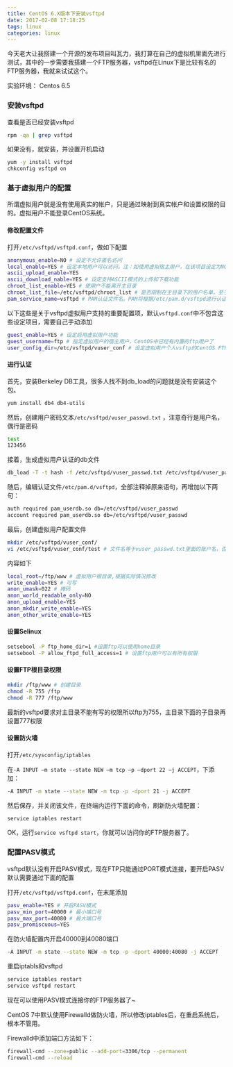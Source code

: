 ```yaml
---
title: CentOS 6.X版本下安装vsftpd
date: 2017-02-08 17:18:25
tags: linux
categories: linux
---
```

今天老大让我搭建一个开源的发布项目叫瓦力，我打算在自己的虚拟机里面先进行测试，其中的一步需要我搭建一个FTP服务器，vsftpd在Linux下是比较有名的FTP服务器，我就来试试这个。

实验环境： Centos 6.5
### 安装vsftpd
查看是否已经安装vsftpd
```bash
rpm -qa | grep vsftpd
```
如果没有，就安装，并设置开机启动
```bash
yum -y install vsftpd
chkconfig vsftpd on
```
### 基于虚拟用户的配置
所谓虚拟用户就是没有使用真实的帐户，只是通过映射到真实帐户和设置权限的目的。虚拟用户不能登录CentOS系统。
#### 修改配置文件
打开`/etc/vsftpd/vsftpd.conf`，做如下配置
``` bash
anonymous_enable=NO # 设定不允许匿名访问
local_enable=YES # 设定本地用户可以访问。注：如使用虚拟宿主用户，在该项目设定为NO的情况下所有虚拟用户将无法访问
ascii_upload_enable=YES
ascii_download_nable=YES # 设定支持ASCII模式的上传和下载功能
chroot_list_enable=YES # 使用户不能离开主目录
chroot_list_file=/etc/vsftpd/chroot_list # 是否限制在主目录下的用户名单，至于是限制名单还是排除名单，这取决于chroot_local_user的值。
pam_service_name=vsftpd # PAM认证文件名。PAM将根据/etc/pam.d/vsftpd进行认证
```
以下这些是关于vsftpd虚拟用户支持的重要配置项，默认`vsftpd.conf`中不包含这些设定项目，需要自己手动添加
```bash
guest_enable=YES # 设定启用虚拟用户功能
guest_username=ftp # 指定虚拟用户的宿主用户，CentOS中已经有内置的ftp用户了
user_config_dir=/etc/vsftpd/vuser_conf # 设定虚拟用户个人vsftp的CentOS FTP服务文件存放路径。存放虚拟用户个性的CentOS FTP服务文件(配置文件名=虚拟用户名)
```
#### 进行认证
首先，安装Berkeley DB工具，很多人找不到db_load的问题就是没有安装这个包。
```bash 
yum install db4 db4-utils
```
然后，创建用户密码文本`/etc/vsftpd/vuser_passwd.txt` ，注意奇行是用户名，偶行是密码
``` bash
test
123456
```
接着，生成虚拟用户认证的db文件
``` bash
db_load -T -t hash -f /etc/vsftpd/vuser_passwd.txt /etc/vsftpd/vuser_passwd.db
```
随后，编辑认证文件`/etc/pam.d/vsftpd`，全部注释掉原来语句，再增加以下两句：
``` bash
auth required pam_userdb.so db=/etc/vsftpd/vuser_passwd
account required pam_userdb.so db=/etc/vsftpd/vuser_passwd
```
最后，创建虚拟用户配置文件
``` bash
mkdir /etc/vsftpd/vuser_conf/
vi /etc/vsftpd/vuser_conf/test # 文件名等于vuser_passwd.txt里面的账户名，否则下面设置无效
```
内容如下
```bash 
local_root=/ftp/www # 虚拟用户根目录,根据实际情况修改
write_enable=YES # 可写
anon_umask=022 # 掩码
anon_world_readable_only=NO
anon_upload_enable=YES
anon_mkdir_write_enable=YES
anon_other_write_enable=YES
```
#### 设置Selinux
``` bash 
setsebool -P ftp_home_dir=1 #设置ftp可以使用home目录
setsebool -P allow_ftpd_full_access=1 # 设置ftp用户可以有所有权限
```
#### 设置FTP根目录权限
``` bash
mkdir /ftp/www # 创建目录
chmod -R 755 /ftp
chmod -R 777 /ftp/www
```
最新的vsftpd要求对主目录不能有写的权限所以ftp为755，主目录下面的子目录再设置777权限

#### 设置防火墙

打开`/etc/sysconfig/iptables`

在`-A INPUT –m state --state NEW –m tcp –p –dport 22 –j ACCEPT`，下添加：
``` bash
-A INPUT -m state --state NEW -m tcp -p -dport 21 -j ACCEPT
```

然后保存，并关闭该文件，在终端内运行下面的命令，刷新防火墙配置：
``` bash
service iptables restart
```
OK，运行`service vsftpd start`，你就可以访问你的FTP服务器了。
### 配置PASV模式

vsftpd默认没有开启PASV模式，现在FTP只能通过PORT模式连接，要开启PASV默认需要通过下面的配置

打开`/etc/vsftpd/vsftpd.conf`，在末尾添加
``` bash
pasv_enable=YES # 开启PASV模式
pasv_min_port=40000 # 最小端口号
pasv_max_port=40080 # 最大端口号
pasv_promiscuous=YES
```
在防火墙配置内开启40000到40080端口
``` bash
-A INPUT -m state --state NEW -m tcp -p -dport 40000:40080 -j ACCEPT
```
重启iptabls和vsftpd
``` bash
service iptables restart
service vsftpd restart
```

现在可以使用PASV模式连接你的FTP服务器了~

CentOS 7中默认使用Firewalld做防火墙，所以修改iptables后，在重启系统后，根本不管用。

Firewalld中添加端口方法如下：
``` bash
firewall-cmd --zone=public --add-port=3306/tcp --permanent
firewall-cmd --reload
```